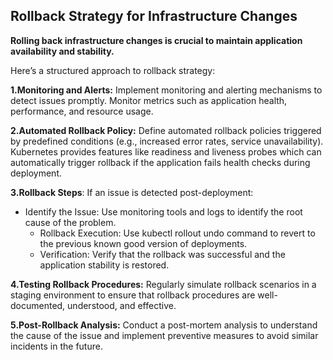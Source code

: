 ## Rollback Strategy for Infrastructure Changes

**Rolling back infrastructure changes is crucial to maintain application availability and stability.**

Here’s a structured approach to rollback strategy:

**1.Monitoring and Alerts:**
   Implement monitoring and alerting mechanisms to detect issues promptly. Monitor metrics such as application health, performance, and resource usage.
   
**2.Automated Rollback Policy:**
Define automated rollback policies triggered by predefined conditions (e.g., increased error rates, service unavailability).
Kubernetes provides features like readiness and liveness probes which can automatically trigger rollback if the application fails health checks during deployment.

**3.Rollback Steps**:
If an issue is detected post-deployment:
- Identify the Issue: Use monitoring tools and logs to identify the root cause of the problem.
   - Rollback Execution: Use kubectl rollout undo command to revert to the previous known good version of deployments.
   - Verification: Verify that the rollback was successful and the application stability is restored.
  
**4.Testing Rollback Procedures:**
Regularly simulate rollback scenarios in a staging environment to ensure that rollback procedures are well-documented, understood, and effective.

**5.Post-Rollback Analysis:**
Conduct a post-mortem analysis to understand the cause of the issue and implement preventive measures to avoid similar incidents in the future.
